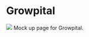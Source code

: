 # Growpital
 <p><img src="https://kaustubh-0204.web.app/growpital/assets/growpital-favicon.png"> Mock up page for Growpital.</p>
